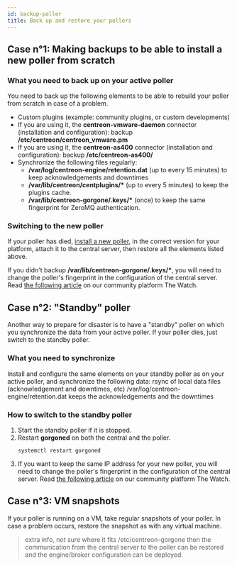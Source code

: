 ```yaml
---
id: backup-poller
title: Back up and restore your pollers
---
```


## Case n°1: Making backups to be able to install a new poller from scratch

### What you need to back up on your active poller

You need to back up the following elements to be able to rebuild your poller from scratch in case of a problem.

- Custom plugins (example: community plugins, or custom developments)
- If you are using it, the **centreon-vmware-daemon** connector (installation and configuration): backup **/etc/centreon/centreon_vmware.pm**
- If you are using it, the **centreon-as400** connector (installation and configuration): backup **/etc/centreon-as400/**
- Synchronize the following files regularly:
   - **/var/log/centreon-engine/retention.dat** (up to every 15 minutes) to keep acknowledgements and downtimes
   - **/var/lib/centreon/centplugins/\*** (up to every 5 minutes) to keep the plugins cache.
   - **/var/lib/centreon-gorgone/.keys/\*** (once) to keep the same fingerprint for ZeroMQ authentication.


### Switching to the new poller

If your poller has died, [install a new poller](../installation/installation-of-a-poller/using-packages.md), in the correct version for your platform, attach it to the central server, then restore all the elements listed above.

If you didn't backup **/var/lib/centreon-gorgone/.keys/\***, you will need to change the poller's fingerprint in the configuration of the central server. Read [the following article](https://thewatch.centreon.com/troubleshooting-41/poller-does-not-work-after-migration-or-reinstallation-fingerprint-changed-for-target-1177) on our community platform The Watch.

## Case n°2: "Standby" poller

Another way to prepare for disaster is to have a "standby" poller on which you synchronize the data from your active poller. If your poller dies, just switch to the standby poller.

### What you need to synchronize

Install and configure the same elements on your standby poller as on your active poller, and synchronize the following data:
rsync of local data files (acknowledgement and downtimes, etc)
/var/log/centreon-engine/retention.dat keeps the acknowledgements and the downtimes

### How to switch to the standby poller

1. Start the standby poller if it is stopped.
2. Restart **gorgoned** on both the central and the poller.
   ```shell
   systemctl restart gorgoned
6. If you want to keep the same IP address for your new poller, you will need to change the poller's fingerprint in the configuration of the central server. Read [the following article](https://thewatch.centreon.com/troubleshooting-41/poller-does-not-work-after-migration-or-reinstallation-fingerprint-changed-for-target-1177) on our community platform The Watch.

## Case n°3: VM snapshots

If your poller is running on a VM, take regular snapshots of your poller. In case a problem occurs, restore the snapshot as with any virtual machine.


> extra info, not sure where it fits
/etc/centreon-gorgone  then the communication from the central server to the poller can be restored and the engine/broker configuration can be deployed. 
